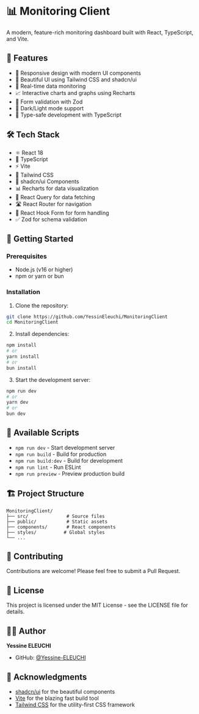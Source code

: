 # 📊 Monitoring Client

A modern, feature-rich monitoring dashboard built with React, TypeScript, and Vite.

## 🚀 Features

- 📱 Responsive design with modern UI components
- 🎨 Beautiful UI using Tailwind CSS and shadcn/ui
- 🔄 Real-time data monitoring
- 📈 Interactive charts and graphs using Recharts
- 🔐 Form validation with Zod
- 🌙 Dark/Light mode support
- 🎯 Type-safe development with TypeScript

## 🛠️ Tech Stack

- ⚛️ React 18
- 📘 TypeScript
- ⚡ Vite
- 🎨 Tailwind CSS
- 🎯 shadcn/ui Components
- 📊 Recharts for data visualization
- 🔄 React Query for data fetching
- 🛣️ React Router for navigation
- 📝 React Hook Form for form handling
- ✅ Zod for schema validation

## 🚀 Getting Started

### Prerequisites

- Node.js (v16 or higher)
- npm or yarn or bun

### Installation

1. Clone the repository:
```bash
git clone https://github.com/YessinEleuchi/MonitoringClient
cd MonitoringClient
```

2. Install dependencies:
```bash
npm install
# or
yarn install
# or
bun install
```

3. Start the development server:
```bash
npm run dev
# or
yarn dev
# or
bun dev
```

## 📝 Available Scripts

- `npm run dev` - Start development server
- `npm run build` - Build for production
- `npm run build:dev` - Build for development
- `npm run lint` - Run ESLint
- `npm run preview` - Preview production build

## 🏗️ Project Structure

```
MonitoringClient/
├── src/              # Source files
├── public/           # Static assets
├── components/       # React components
├── styles/          # Global styles
└── ...
```

## 🤝 Contributing

Contributions are welcome! Please feel free to submit a Pull Request.

## 📄 License

This project is licensed under the MIT License - see the LICENSE file for details.

## 👨‍💻 Author

**Yessine ELEUCHI**
- GitHub: [@Yessine-ELEUCHI](https://github.com/YessinEleuchi)

## 🙏 Acknowledgments

- [shadcn/ui](https://ui.shadcn.com/) for the beautiful components
- [Vite](https://vitejs.dev/) for the blazing fast build tool
- [Tailwind CSS](https://tailwindcss.com/) for the utility-first CSS framework
